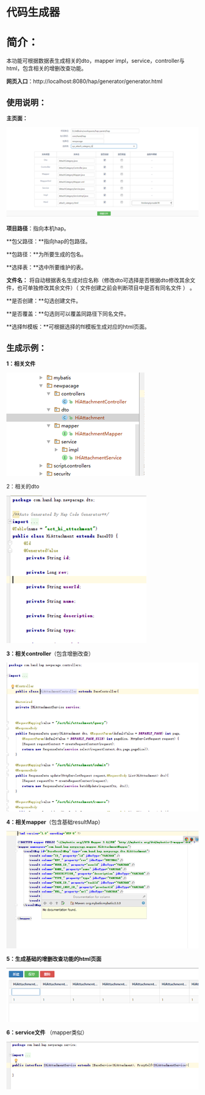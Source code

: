 # 代码生成器

# 简介：

本功能可根据数据表生成相关的dto，mapper impl，service，controller与html，包含相关的增删改查功能。

**网页入口**：http:\/\/localhost:8080\/hap\/generator\/generator.html

## 使用说明：

**主页面：**

![](/assets/gnerator1.png)

**项目路径**：指向本机hap。

**包父路径：**指向hap的包路径。

**包路径：**为所要生成的包名。

**选择表：**选中所要维护的表。

**文件名：** 将自动根据表名生成对应名称（修改dto可选择是否根据dto修改其余文件，也可单独修改其余文件）（ 文件创建之前会判断项目中是否有同名文件 ） 。

**是否创建：**勾选创建文件。

**是否覆盖：**勾选则可以覆盖同路径下同名文件。

**选择ftl模板：**可根据选择的ftl模板生成对应的html页面。

## 生成示例：

**1：相关文件**

![](/assets/generator2.png)

2：相关的dto

![](/assets/generator4.png)

**3：相关controller**（包含增删改查）

![](/assets/generator5.png)

**4：相关mapper**（包含基础resultMap）

![](/assets/generator6.png)

**5：生成基础的增删改查功能的html页面**

![](/assets/generator3.png)

**6：service文件** （mapper类似）

![](/assets/gernerator7.png)
